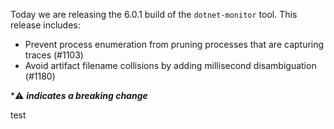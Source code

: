 Today we are releasing the 6.0.1 build of the `dotnet-monitor` tool. This release includes:

- Prevent process enumeration from pruning processes that are capturing traces (#1103)
- Avoid artifact filename collisions by adding millisecond disambiguation (#1180)

\*⚠️ **_indicates a breaking change_**

test
